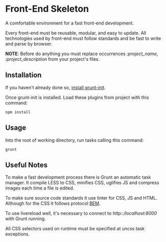 # Front-End Skeleton

A comfortable environment for a fast front-end development.

Every front-end must be reusable, modular, and easy to update. All technologies
used by front-end must follow standards and be fast to write and parse by
browser.

**NOTE**: Before do anything you must replace occurrences *:project_name*,
*:project_description* from your project's files.

## Installation

If you haven't already done so, [install grunt-init][grunt-website].

Once grunt-init is installed. Load these plugins from project with this command:

```shell
npm install
```

## Usage

Into the root of working directory, run tasks calling this command:

```shell
grunt
```

## Useful Notes

To make a fast development process there is Grunt an automatic task manager. It
compile LESS to CSS, minifies CSS, uglifies JS and compress images each time a
file is edited.

To make sure source code standards it use linter for CSS, JS and HTML. Although
for the CSS it follows protocol [BEM][bem-website].

To use livereload well, it's necessary to connect to *http::/localhost:8000*
with Grunt running.

All CSS selectors used on runtime must be specified at uncss task exceptions.

[bem-website]: http://getbem.com/
[grunt-website]: http://gruntjs.com/project-scaffolding

